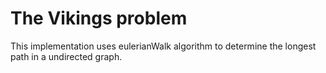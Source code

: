 # The Vikings problem
  
This implementation uses eulerianWalk algorithm to determine the longest path in a undirected graph.
